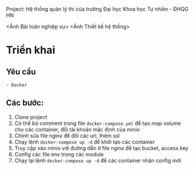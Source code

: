 Project: Hệ thống quản lý thi của trường Đại học Khoa học Tự nhiên - ĐHQG HN

<Ảnh Bài toán nghiệp vụ>
<Ảnh Thiết kế hệ thống>

# Triển khai

## Yêu cầu
    - Docker
## Các bước:
1. Clone project
2. Có thể bỏ comment trong file `docker-compose.yml` để tạo map volume cho các container, đổi tài khoản mặc định của minio
3. Chỉnh sửa file nginx để đổi các url, thêm ssl
4. Chạy lệnh `docker-compose up -d` để khởi tạo các container
5. Truy cập vào minio với đường dẫn ở file nginx để tạo bucket, access key
6. Config các file env trong các module
7. Chạy lại lệnh `docker-compose up -d` để các container nhận config mới